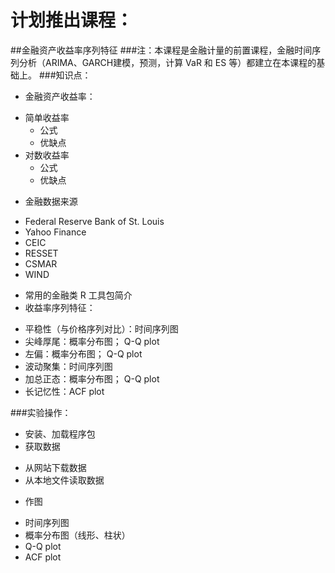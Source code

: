 # 计划推出课程：
##金融资产收益率序列特征
###注：本课程是金融计量的前置课程，金融时间序列分析（ARIMA、GARCH建模，预测，计算 VaR 和 ES 等）都建立在本课程的基础上。
###知识点：
+ 金融资产收益率：
 - 简单收益率
     - 公式
	 - 优缺点
 - 对数收益率
	 - 公式
	 - 优缺点
+ 金融数据来源
 - Federal Reserve Bank of St. Louis
 - Yahoo Finance
 - CEIC
 - RESSET
 - CSMAR
 - WIND
+ 常用的金融类 R 工具包简介
+ 收益率序列特征：
 - 平稳性（与价格序列对比）：时间序列图
 - 尖峰厚尾：概率分布图； Q-Q plot
 - 左偏：概率分布图； Q-Q plot
 - 波动聚集：时间序列图
 - 加总正态：概率分布图； Q-Q plot
 - 长记忆性：ACF plot
 
###实验操作：
+ 安装、加载程序包
+ 获取数据
 - 从网站下载数据
 - 从本地文件读取数据
+ 作图
 - 时间序列图
 - 概率分布图（线形、柱状）
 - Q-Q plot
 - ACF plot

